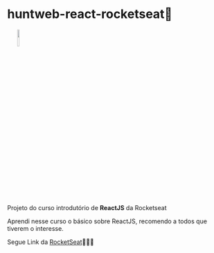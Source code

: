 # huntweb-react-rocketseat🚀

<img src="https://reactnative.dev/img/header_logo.svg?s=20" width="10%" style="text-align: center;">


Projeto do curso introdutório de **ReactJS** da Rocketseat

Aprendi nesse curso o básico sobre ReactJS, recomendo a todos que tiverem o interesse.

Segue Link da [RocketSeat](https://rocketseat.com.br)🚀🚀🚀
